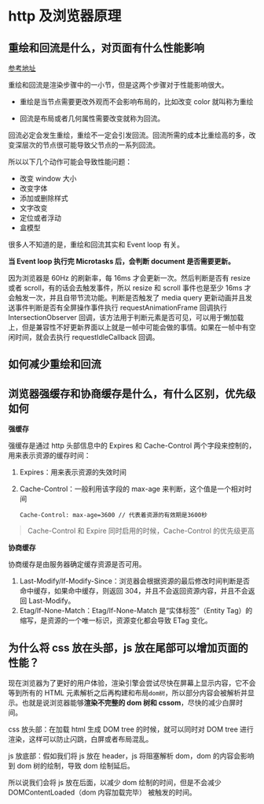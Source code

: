 # http 及浏览器原理

## 重绘和回流是什么，对页面有什么性能影响

[参考地址](https://zhuanlan.zhihu.com/p/286021449)

重绘和回流是渲染步骤中的一小节，但是这两个步骤对于性能影响很大。

- 重绘是当节点需要更改外观而不会影响布局的，比如改变 color 就叫称为重绘

- 回流是布局或者几何属性需要改变就称为回流。

回流必定会发生重绘，重绘不一定会引发回流。回流所需的成本比重绘高的多，改变深层次的节点很可能导致父节点的一系列回流。

所以以下几个动作可能会导致性能问题：

- 改变 window 大小
- 改变字体
- 添加或删除样式
- 文字改变
- 定位或者浮动
- 盒模型

很多人不知道的是，重绘和回流其实和 Event loop 有关。

**当 Event loop 执行完 Microtasks 后，会判断 document 是否需要更新。**

因为浏览器是 60Hz 的刷新率，每 16ms 才会更新一次。然后判断是否有 resize 或者 scroll，有的话会去触发事件，所以 resize 和 scroll 事件也是至少 16ms 才会触发一次，并且自带节流功能。判断是否触发了 media query 更新动画并且发送事件判断是否有全屏操作事件执行 requestAnimationFrame 回调执行 IntersectionObserver 回调，该方法用于判断元素是否可见，可以用于懒加载上，但是兼容性不好更新界面以上就是一帧中可能会做的事情。如果在一帧中有空闲时间，就会去执行 requestIdleCallback 回调。

## 如何减少重绘和回流

## 浏览器强缓存和协商缓存是什么，有什么区别，优先级如何

**强缓存**

强缓存是通过 http 头部信息中的 Expires 和 Cache-Control 两个字段来控制的，用来表示资源的缓存时间：

1. Expires：用来表示资源的失效时间
2. Cache-Control：一般利用该字段的 max-age 来判断，这个值是一个相对时间

   ```
   Cache-Control: max-age=3600 // 代表着资源的有效期是3600秒
   ```

> Cache-Control 和 Expire 同时启用的时候，Cache-Control 的优先级更高

**协商缓存**

协商缓存是由服务器确定缓存资源是否可用。

1. Last-Modify/If-Modify-Since：浏览器会根据资源的最后修改时间判断是否命中缓存，如果命中缓存，则返回 304，并且不会返回资源内容，并且不会返回 Last-Modify。
2. Etag/If-None-Match：Etag/If-None-Match 是“实体标签”（Entity Tag）的缩写，是资源的一个唯一标识，资源变化都会导致 ETag 变化。

## 为什么将 css 放在头部，js 放在尾部可以增加页面的性能？

现在浏览器为了更好的用户体验，渲染引擎会尝试尽快在屏幕上显示内容，它不会等到所有的 HTML 元素解析之后再构建和布局`dom树`，所以部分内容会被解析并显示。也就是说浏览器能够**渲染不完整的 dom 树和 cssom**，尽快的减少白屏时间。

css 放头部：在加载 html 生成 DOM tree 的时候，就可以同时对 DOM tree 进行渲染，这样可以防止闪跳，白屏或者布局混乱。

js 放底部：假如我们将 js 放在 header，js 将阻塞解析 dom，dom 的内容会影响到 dom 树的绘制，导致 dom 绘制延后。

所以说我们会将 js 放在后面，以减少 dom 绘制的时间，但是不会减少 DOMContentLoaded（dom 内容加载完毕） 被触发的时间。
